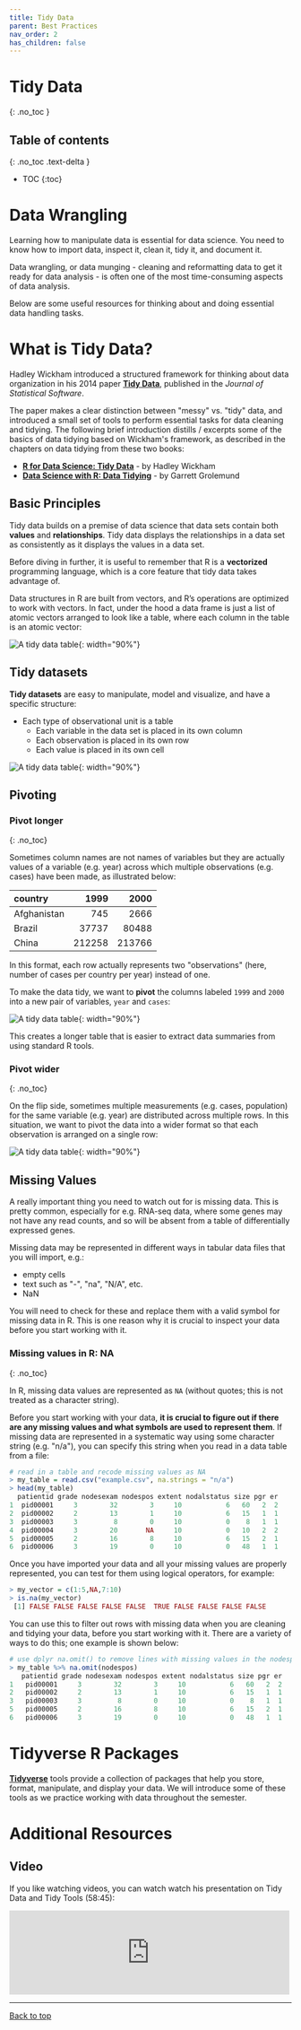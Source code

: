 ```yaml
---
title: Tidy Data
parent: Best Practices
nav_order: 2
has_children: false
---
```


# Tidy Data
{: .no_toc }


## Table of contents
{: .no_toc .text-delta }

- TOC
{:toc}

# Data Wrangling

Learning how to manipulate data is essential for data science. You need to know how to import data, inspect it, clean it, tidy it, and document it.

Data wrangling, or data munging - cleaning and reformatting data to get it ready for data analysis - is often one of the most time-consuming aspects of data analysis.

Below are some useful resources for thinking about and doing essential data handling tasks.


# What is Tidy Data?

Hadley Wickham introduced a structured framework for thinking about data organization in his 2014 paper [**Tidy Data**](https://vita.had.co.nz/papers/tidy-data.html), published in the _Journal of Statistical Software_.

The paper makes a clear distinction between "messy" vs. "tidy" data, and introduced a small set of tools to perform essential tasks for data cleaning and tidying. The following brief introduction distills / excerpts some of the basics of data tidying based on Wickham's framework, as described in the chapters on data tidying from these two books:

+ [**R for Data Science: Tidy Data**](https://garrettgman.github.io/tidying/) - by Hadley Wickham
+ [**Data Science with R: Data Tidying**](https://garrettgman.github.io/tidying/) - by Garrett Grolemund


## Basic Principles

Tidy data builds on a premise of data science that data sets contain both **values** and **relationships**. Tidy data displays the relationships in a data set as consistently as it displays the values in a data set.

Before diving in further, it is useful to remember that R is a **vectorized** programming language, which is a core feature that tidy data takes advantage of.

Data structures in R are built from vectors, and R’s operations are optimized to work with vectors. In fact, under the hood a data frame is just a list of atomic vectors arranged to look like a table, where each column in the table is an atomic vector:

![A tidy data table](images/tidy-2.png){: width="90%"}


## Tidy datasets

**Tidy datasets** are easy to manipulate, model and visualize, and have a specific structure:

+ Each type of observational unit is a table
  + Each variable in the data set is placed in its own column
  + Each observation is placed in its own row
  + Each value is placed in its own cell

![A tidy data table](images/tidy-4.png){: width="90%"}


## Pivoting

### Pivot longer
{: .no_toc}

Sometimes column names are not names of variables but they are actually values of a variable (e.g. year) across which multiple observations (e.g. cases) have been made, as illustrated below:

| country     |   1999 |   2000 |
|:------------|-------:|-------:|
| Afghanistan |    745 |   2666 |
| Brazil      |  37737 |  80488 |
| China       | 212258 | 213766 |

In this format, each row actually represents two "observations" (here, number of cases per country per year) instead of one.

To make the data tidy, we want to **pivot**  the columns labeled `1999` and `2000` into a new pair of variables, `year` and `cases`:

![A tidy data table](images/tidy-9.png){: width="90%"}

This creates a longer table that is easier to extract data summaries from using standard R tools.

### Pivot wider
{: .no_toc}

On the flip side, sometimes multiple measurements (e.g. cases, population) for the same variable (e.g. year) are distributed across multiple rows. In this situation, we want to pivot the data into a wider format so that each observation is arranged on a single row:

![A tidy data table](images/tidy-8.png){: width="90%"}


## Missing Values

A really important thing you need to watch out for is missing data. This is pretty common, especially for e.g. RNA-seq data, where some genes may not have any read counts, and so will be absent from a table of differentially expressed genes.

Missing data may be represented in different ways in tabular data files that you will import, e.g.:

+ empty cells
+ text such as "-", "na", "N/A", etc.
+ NaN

You will need to check for these and replace them with a valid symbol for missing data in R. This is one reason why it is crucial to inspect your data before you start working with it.


### Missing values in R: NA
{: .no_toc}

In R, missing data values are represented as `NA` (without quotes; this is not treated as a character string).

Before you start working with your data, **it is crucial to figure out if there are any missing values and what symbols are used to represent them**. If missing data are represented in a systematic way using some character string (e.g. "n/a"), you can specify this string when you read in a data table from a file:

``` r
# read in a table and recode missing values as NA
> my_table = read.csv("example.csv", na.strings = "n/a")
> head(my_table)
  patientid grade nodesexam nodespos extent nodalstatus size pgr er
1  pid00001     3        32        3     10           6   60   2  2
2  pid00002     2        13        1     10           6   15   1  1
3  pid00003     3         8        0     10           0    8   1  1
4  pid00004     3        20       NA     10           0   10   2  2
5  pid00005     2        16        8     10           6   15   2  1
6  pid00006     3        19        0     10           0   48   1  1
```

Once you have imported your data and all your missing values are properly represented, you can test for them using logical operators, for example:

```r
> my_vector = c(1:5,NA,7:10)
> is.na(my_vector)
 [1] FALSE FALSE FALSE FALSE FALSE  TRUE FALSE FALSE FALSE FALSE
```

You can use this to filter out rows with missing data when you are cleaning and tidying your data, before you start working with it. There are a variety of ways to do this; one example is shown below:

``` r
# use dplyr na.omit() to remove lines with missing values in the nodespos colum
> my_table %>% na.omit(nodespos)
   patientid grade nodesexam nodespos extent nodalstatus size pgr er
1   pid00001     3        32        3     10           6   60   2  2
2   pid00002     2        13        1     10           6   15   1  1
3   pid00003     3         8        0     10           0    8   1  1
5   pid00005     2        16        8     10           6   15   2  1
6   pid00006     3        19        0     10           0   48   1  1
```


# Tidyverse R Packages

[**Tidyverse**](http://www.tidyverse.org) tools provide a collection of packages that help you store, format, manipulate, and display your data. We will introduce some of these tools as we practice working with data throughout the semester.


# Additional Resources

## Video

If you like watching videos, you can watch watch his presentation on Tidy Data and Tidy Tools (58:45):

<iframe src="https://player.vimeo.com/video/33727555?h=a4e09bea86" width="500" frameborder="0" allow="autoplay; fullscreen; picture-in-picture" allowfullscreen></iframe>

<!-- * [**Data Carpentry: Data Analysis and Visualization in R for Ecologists**](https://datacarpentry.org/R-ecology-lesson/index.html)

* [**Data Science for Psychologists**](https://bookdown.org/hneth/ds4psy/) -->

---

[Back to top](#top)
